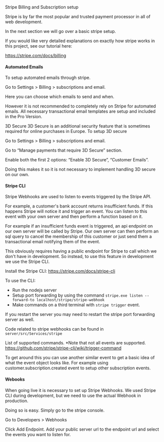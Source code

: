 Stripe Billing and Subscription setup

Stripe is by far the most popular and trusted payment processor in all of web development.

In the next section we will go over a basic stripe setup.

If you would like very detailed explanations on exactly how stripe works in this project, see our tutorial here:

https://stripe.com/docs/billing

#### Automated Emails

To setup automated emails through stripe.

Go to Settings > Billing > subscriptions and email.

Here you can choose which emails to send and when.

However it is not recommended to completely rely on Stripe for automated emails. All necessary transactional email templates are setup and included in the Pro Version.

3D Secure
3D Secure is an additional security feature that is sometimes required for online purchases in Europe. To setup 3D secure

Go to Settings > Billing > subscriptions and email.

Go to “Manage payments that require 3D Secure” section.

Enable both the first 2 options: “Enable 3D Secure”, “Customer Emails”.

Doing this makes it so it is not necessary to implement handling 3D secure on our own.

#### Stripe CLI

Stripe Webhooks are used to listen to events triggered by the Stripe API.

For example, a customer's bank account returns insufficient funds. If this happens Stripe will notice it and trigger an event. You can listen to this event with your own server and then perform a function based on it.

For example if an insufficient funds event is triggered, an api endpoint on our own server will be called by Stripe. Our own server can then perform an sql query to cancel the membership of this customer or just send them a transactional email notifying them of the event.

This obviously requires having a public endpoint for Stripe to call which we don't have in development. So instead, to use this feature in development we use the Stripe CLI.

Install the Stripe CLI:
https://stripe.com/docs/stripe-cli

To use the CLI:

- Run the nodejs server
- Setup port forwarding by using the command `stripe.exe listen --forward-to localhost/stripe/stripe-webhook`
- Make commands on a third terminal with `stripe trigger` event.

If you restart the server you may need to restart the stripe port forwarding server as well.

Code related to stripe webhooks can be found in `server/src/Services/stripe`

List of supported commands. \*Note that not all events are supported.
https://github.com/stripe/stripe-cli/wiki/trigger-command

To get around this you can use another similar event to get a basic idea of what the event object looks like. For example using customer.subscription.created event to setup other subscription events.

#### Webooks

When going live it is necessary to set up Stripe Webhooks. We used Stripe CLI during development, but we need to use the actual Webhook in production.

Doing so is easy. Simply go to the stripe console.

Go to Developers > Webhooks

Click Add Endpoint. Add your public server url to the endpoint url and select the events you want to listen for.

